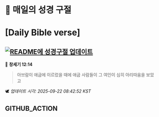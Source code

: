 # 🙏 매일의 성경 구절
# [Daily Bible verse]
## [![README에 성경구절 업데이트](https://github.com/DONGSUKA/first_test/actions/workflows/update-readme-bible.yml/badge.svg)](https://github.com/DONGSUKA/first_test/actions/workflows/update-readme-bible.yml)
<!-- START_BIBLE_VERSE -->
📖 **창세기 12:14**
> 아브람이 애굽에 이르렀을 때에 애굽 사람들이 그 여인이 심히 아리따움을 보았고

🕊️ _업데이트 시각: 2025-09-22 08:42:52 KST_
  <!-- END_BIBLE_VERSE -->
## GITHUB_ACTION
